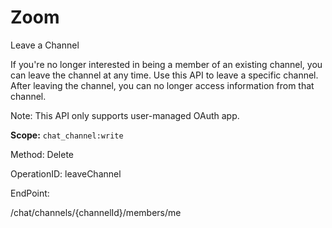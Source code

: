 #     Zoom


Leave a Channel

If you're no longer interested in being a member of an existing channel, you can leave the channel at any time. Use this API to leave a specific channel. After leaving the channel, you can no longer access information from that channel.

 Note: This API only supports user-managed OAuth app.

**Scope:** `chat_channel:write`
 

Method: Delete

OperationID: leaveChannel

EndPoint:

/chat/channels/{channelId}/members/me
